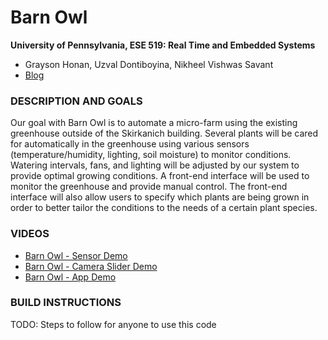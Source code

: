 Barn Owl
============

**University of Pennsylvania, ESE 519: Real Time and Embedded Systems**

* Grayson Honan, Uzval Dontiboyina, Nikheel Vishwas Savant
* [Blog](https://devpost.com/software/barn-owl)

### DESCRIPTION AND GOALS
Our goal with Barn Owl is to automate a micro-farm using the existing greenhouse outside of the Skirkanich building. Several plants will be cared for automatically in the greenhouse using various sensors (temperature/humidity, lighting, soil moisture) to monitor conditions. Watering intervals, fans, and lighting will be adjusted by our system to provide optimal growing conditions. A front-end interface will be used to monitor the greenhouse and provide manual control. The front-end interface will also allow users to specify which plants are being grown in order to better tailor the conditions to the needs of a certain plant species.

### VIDEOS
* [Barn Owl - Sensor Demo](https://www.youtube.com/watch?v=tP8d-07KyO8)
* [Barn Owl - Camera Slider Demo](https://www.youtube.com/watch?v=YH9azuOEQMQ)
* [Barn Owl - App Demo](https://www.youtube.com/watch?v=E3g4D_ApXCE)


### BUILD INSTRUCTIONS
TODO: Steps to follow for anyone to use this code

